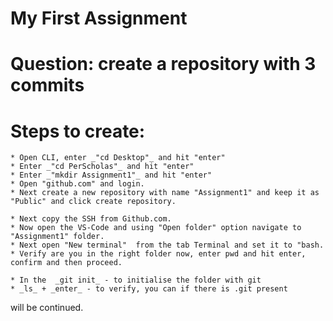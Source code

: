 # My First Assignment

# Question: create a repository with 3 commits
# Steps to create:
    * Open CLI, enter _"cd Desktop"_ and hit "enter"
    * Enter _"cd PerScholas"_ and hit "enter"
    * Enter _"mkdir Assignment1"_ and hit "enter"
    * Open "github.com" and login.
    * Next create a new repository with name "Assignment1" and keep it as "Public" and click create repository.

    * Next copy the SSH from Github.com.
    * Now open the VS-Code and using "Open folder" option navigate to "Assignment1" folder.
    * Next open "New terminal"  from the tab Terminal and set it to "bash.
    * Verify are you in the right folder now, enter pwd and hit enter, confirm and then proceed.
    
    * In the  _git init_ - to initialise the folder with git
    * _ls_ + _enter_ - to verify, you can if there is .git present

will be continued.

